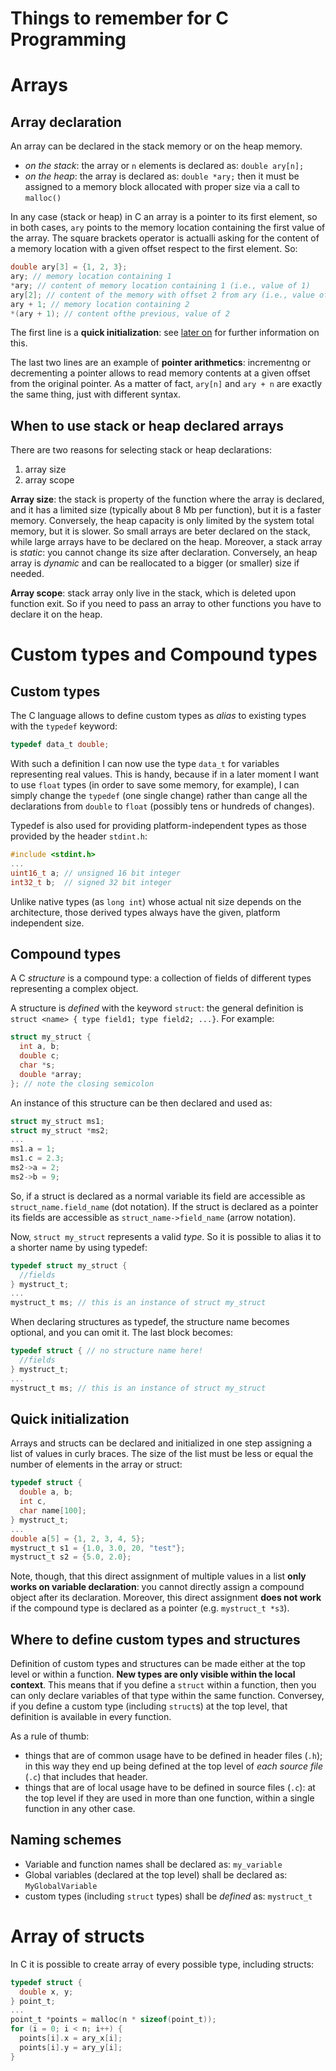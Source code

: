 # Things to remember for C Programming

# Arrays

## Array declaration

An array can be declared in the stack memory or on the heap memory. 

* *on the stack*: the array or `n` elements is declared as: `double ary[n];`
* *on the heap*: the array is declared as: `double *ary;` then it must be assigned to a memory block allocated with proper size via a call to `malloc()`

In any case (stack or heap) in C an array is a pointer to its first element, so in both cases, `ary` points to the memory location containing the first value of the array. The square brackets operator is actualli asking for the content of a memory location with a given offset respect to the first element. So:

```c
double ary[3] = {1, 2, 3};
ary; // memory location containing 1
*ary; // content of memory location containing 1 (i.e., value of 1)
ary[2]; // content of the memory with offset 2 from ary (i.e., value of 3)
ary + 1; // memory location containing 2
*(ary + 1); // content ofthe previous, value of 2
```

The first line is a **quick initialization**: see [later on](#quick-initialization) for further information on this.

The last two lines are an example of **pointer arithmetics**: incrementng or decrementing a pointer allows to read memory contents at a given offset from the original pointer. As a matter of fact, `ary[n]` and `ary + n` are exactly the same thing, just with different syntax.

## When to use stack or heap declared arrays

There are two reasons for selecting stack or heap declarations:

1. array size
2. array scope

**Array size**: the stack is property of the function where the array is declared, and it has a limited size (typically about 8 Mb per function), but it is a faster memory. Conversely, the heap capacity is only limited by the system total memory, but it is slower. So small arrays are beter declared on the stack, while large arrays have to be declared on the heap. Moreover, a stack array is *static*: you cannot change its size after declaration. Conversely, an heap array is *dynamic* and can be reallocated to a bigger (or smaller) size if needed.

**Array scope**: stack array only live in the stack, which is deleted upon function exit. So if you need to pass an array to other functions you have to declare it on the heap.

# Custom types and Compound types

## Custom types

The C language allows to define custom types as *alias* to existing types with the `typedef` keyword:

```c
typedef data_t double;
```

With such a definition I can now use the type `data_t` for variables representing real values. This is handy, because if in a later moment I want to use `float` types (in order to save some memory, for example), I can simply change the `typedef` (one single change) rather than cange all the declarations from `double` to `float` (possibly tens or hundreds of changes).

Typedef is also used for providing platform-independent types as those provided by the header `stdint.h`:

```c
#include <stdint.h>
...
uint16_t a; // unsigned 16 bit integer
int32_t b;  // signed 32 bit integer
```

Unlike native types (as `long int`) whose actual nit size depends on the architecture, those derived types always have the given, platform independent size.

## Compound types

A C *structure* is a compound type: a collection of fields of different types representing a complex object.

A structure is *defined* with the keyword `struct`: the general definition is `struct <name> { type field1; type field2; ...}`. For example:

```c
struct my_struct {
  int a, b;
  double c;
  char *s;
  double *array;
}; // note the closing semicolon
```

An instance of this structure can be then declared and used as:

```c
struct my_struct ms1;
struct my_struct *ms2;
...
ms1.a = 1;
ms1.c = 2.3;
ms2->a = 2;
ms2->b = 9;
```

So, if a struct is declared as a normal variable its field are accessible as `struct_name.field_name` (dot notation). If the struct is declared as a pointer its fields are accessible as `struct_name->field_name` (arrow notation).

Now, `struct my_struct` represents a valid *type*. So it is possible to alias it to a shorter name by using typedef:

```c
typedef struct my_struct {
  //fields
} mystruct_t;
...
mystruct_t ms; // this is an instance of struct my_struct
```

When declaring structures as typedef, the structure name becomes optional, and you can omit it. The last block becomes:

```c
typedef struct { // no structure name here!
  //fields
} mystruct_t;
...
mystruct_t ms; // this is an instance of struct my_struct
```

## Quick initialization

Arrays and structs can be declared and initialized in one step assigning a list of values in curly braces. The size of the list must be less or equal the number of elements in the array or struct:

```c
typedef struct {
  double a, b; 
  int c, 
  char name[100];
} mystruct_t;
...
double a[5] = {1, 2, 3, 4, 5};
mystruct_t s1 = {1.0, 3.0, 20, "test"};
mystruct_t s2 = {5.0, 2.0};
```

Note, though, that this direct assignment of multiple values in a list **only works on variable declaration**: you cannot directly assign a compound object after its declaration.
Moreover, this direct assignment **does not work** if the compound type is declared as a pointer (e.g. `mystruct_t *s3`).   

## Where to define custom types and structures

Definition of custom types and structures can be made either at the top level or within a function. **New types are only visible within the local context**. This means that if you define a `struct` within a function, then you can only declare variables of that type within the same function. Conversey, if you define a custom type (including `struct`s) at the top level, that definition is available in every function.

As a rule of thumb:

* things that are of common usage have to be defined in header files (`.h`); in this way they end up being defined at the top level of *each source file* (`.c`) that includes that header.
* things that are of local usage have to be defined in source files (`.c`): at the top level if they are used in more than one function, within a single function in any other case.

## Naming schemes

* Variable and function names shall be declared as: `my_variable`
* Global variables (declared at the top level) shall be declared as: `MyGlobalVariable`
* custom types (including `struct` types) shall be *defined* as: `mystruct_t` 

# Array of structs

In C it is possible to create array of every possible type, including structs:

```c
typedef struct {
  double x, y;
} point_t;
...
point_t *points = malloc(n * sizeof(point_t));
for (i = 0; i < n; i++) {
  points[i].x = ary_x[i];
  points[i].y = ary_y[i];
}
```
